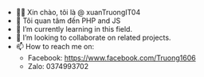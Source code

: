 - 🎀👋 Xin chào, tôi là @ xuanTruongIT04
- 👀 Tôi quan tâm đến PHP and JS
- 🌱 I’m currently learning in this field.
- 💞️ I’m looking to collaborate on related projects.   
- 📫 How to reach me on:
    + Facebook: https://www.facebook.com/Truong1606
    + Zalo: 0374993702

<!---
xuanTruongIT04/xuanTruongIT04 is a ✨ special ✨ repository because its `README.md` (this file) appears on your GitHub profile.
You can click the Preview link to take a look at your changes.
--->
